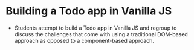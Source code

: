 # Building a Todo app in Vanilla JS
- Students attempt to build a Todo app in Vanilla JS and regroup to discuss the challenges that come with using a traditional DOM-based approach as opposed to a component-based approach.
